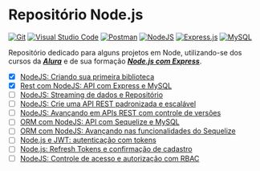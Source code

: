 # Repositório Node.js
[![Git](https://img.shields.io/badge/git-%23F05033.svg?style=for-the-badge&logo=git&logoColor=white)](https://git-scm.com/)
[![Visual Studio Code](https://img.shields.io/badge/Visual%20Studio%20Code-0078d7.svg?style=for-the-badge&logo=visual-studio-code&logoColor=white)](https://code.visualstudio.com/)
[![Postman](https://img.shields.io/badge/Postman-FF6C37?style=for-the-badge&logo=postman&logoColor=white)](https://www.postman.com/)
[![NodeJS](https://img.shields.io/badge/node.js-6DA55F?style=for-the-badge&logo=node.js&logoColor=white)](https://nodejs.org/en/)
[![Express.js](https://img.shields.io/badge/express.js-%23404d59.svg?style=for-the-badge&logo=express&logoColor=%2361DAFB)](https://expressjs.com/)
[![MySQL](https://img.shields.io/badge/mysql-%2300f.svg?style=for-the-badge&logo=mysql&logoColor=white)](https://www.mysql.com/)

Repositório dedicado para alguns projetos em Node, utilizando-se dos cursos da [***Alura***](https://www.alura.com.br/) e de sua formação [***Node.js com Express***](https://cursos.alura.com.br/formacao-node-js-12).

- [X] [NodeJS: Criando sua primeira biblioteca](https://cursos.alura.com.br/course/nodejs-criando-biblioteca)
- [X] [Rest com NodeJS: API com Express e MySQL](https://cursos.alura.com.br/course/node-rest-api)
- [ ] [NodeJS: Streaming de dados e Repositório](https://cursos.alura.com.br/course/nodejs-streaming-dados)
- [ ] [NodeJS: Crie uma API REST padronizada e escalável](https://cursos.alura.com.br/course/nodejs-api-rest-padronizada-escalavel)
- [ ] [NodeJS: Avançando em APIs REST com controle de versões](https://cursos.alura.com.br/course/nodejs-api-rest-controle-versao)
- [ ] [ORM com NodeJS: API com Sequelize e MySQL](https://cursos.alura.com.br/course/orm-nodejs-api-sequelize-mysql)
- [ ] [ORM com NodeJS: Avançando nas funcionalidades do Sequelize](https://cursos.alura.com.br/course/orm-nodejs-avancando-sequelize)
- [ ] [Node.js e JWT: autenticação com tokens](https://cursos.alura.com.br/course/node-jwt-autenticacao-tokens)
- [ ] [Node.js: Refresh Tokens e confirmação de cadastro](https://cursos.alura.com.br/course/nodejs-refresh-tokens-confirmacao-cadastro)
- [ ] [NodeJS: Controle de acesso e autorização com RBAC](https://cursos.alura.com.br/course/nodejs-controle-acesso-autorizacao-rbac)
